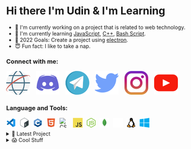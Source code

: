 
# Hi there I'm Udin & I'm Learning
- 🌱 I'm currently working on a project that is related to web technology.
- 📝 I'm currently learning [JavaScript], [C++], [Bash Script].
- 🥅 2022 Goals: Create a project using [electron].
- 😇 Fun fact: I like to take a nap.

### Connect with me: 

[![website](./img/socials/internet.svg)](website)
&nbsp;&nbsp;
[![discord](./img/socials/discord.svg)](discord)
&nbsp;&nbsp;
[![telegram](./img/socials/telegram.svg)](telegram)
&nbsp;&nbsp;
[![twitter](./img/socials/twitter.svg)](twitter)
&nbsp;&nbsp;
[![instagram](./img/socials/instagram.svg)](instagram)
&nbsp;&nbsp;
[![youtube](./img/socials/youtube.svg)](youtube)


### Language and Tools:
[<img align="left" alt="Visual Studio Code" width="26px" height="26px" src="./img/tools/vscode.svg" style="padding-right:10px;"/>][vscode]
[<img align="left" alt="Bash" width="26px" height="26px" src="./img/tools/bash.svg" style="padding-right:10px;"/>][bash]
[<img align="left" alt="C++" width="26px" height="26px" src="./img/tools/cpp.svg" style="padding-right:10px;"/>][cpp]
[<img align="left" alt="HTML5" width="26px" height="26px" src="./img/tools/html5.svg" style="padding-right:10px;"/>][html5]
[<img align="left" alt="CSS3" width="26px" height="26px" src="./img/tools/css3.svg" style="padding-right:10px;"/>][css3]
[<img align="left" alt="JavaScript" width="26px" height="26px" src="./img/tools/javascript.svg" style="padding-right:10px;"/>][javascript]
[<img align="left" alt="NodeJS" width="26px" height="26px" src="./img/tools/nodejs.svg" style="padding-right:10px;"/>][nodejs]
[<img align="left" alt="MongoDB" width="26px" height="26px" src="./img/tools/mongodb.svg" style="padding-right:10px;"/>][mongodb]

<picture>
  <source media="(prefers-color-scheme: light)" srcset="./img/tools/github-dark.png">
  <source media="(prefers-color-scheme: dark)" srcset="./img/tools/github-light.png">
  <img align="left" alt="Github Icon" width="26px" height="26px" src="./img/tools/github-light.png" style="padding-right:10px;"/>
</picture>

[<img align="left" alt="Linux" width="26px" height="26px" src="./img/tools/linux.svg" style="padding-right:10px;"/>][linux]
[<img align="left" alt="Windows 10" width="26px" height="26px" src="./img/tools/windows10.svg" style="padding-right:10px;"/>][windows10]

<br />
<br />


<details>
<summary>🔨 Latest Project</summary>

<!-- START_SECTION:activity -->
1. 👷‍♂️ Working PR in [Guide For Beginner Linux User]
2. 🌐 Open PR in [Youtube Downloader]
3. ❌ Closed PR in [The Blog]

    ➡️ [more projects...]
<!-- END_SECTION:activity -->
</details>


<details>
<summary>😱 Cool Stuff</summary>

<!-- START_SECTION:activity -->
1. 🐧 [Ultimate Guide For Beginner Linux User] 👉 Linux stuff + usefull scripts
2. 🎵 [MuSicBot] 👉 discord music bot
3. 🏪 [conversion] 👉 conversion program using cpp

<!-- END_SECTION:activity -->
</details>


[electron]: https://www.electronjs.org/
[JavaScript]: https://www.javascript.com/
[C++]: https://www.w3schools.com/cpp/cpp_getstarted.asp
[Bash Script]: https://www.freecodecamp.org/news/shell-scripting-crash-course-how-to-write-bash-scripts-in-linux/

[website]: https://get543.github.io/portfolio-tailwindcss
[discord]: https://discord.com/
[telegram]: https://telegram.org/
[twitter]: https://www.twitter.com
[instagram]: https://www.instagram.com
[youtube]: https://www.youtube.com

[vscode]: https://code.visualstudio.com/
[bash]: https://www.gnu.org/software/bash/
[cpp]: https://www.cplusplus.com/
[html5]: https://www.w3schools.com/html/html_intro.asp
[css3]: https://www.w3schools.com/css/
[javascript]: https://www.javascript.com/
[nodejs]: https://nodejs.org/en/
[mongodb]: https://www.mongodb.com/
[github]: https://github.com/
[linux]: https://en.wikipedia.org/wiki/Linux
[windows10]: https://www.microsoft.com/en-us/software-download/windows10

[Guide For Beginner Linux User]: https://github.com/get543/linux-beginner-guide
[Youtube Downloader]: https://github.com/get543/youtube-downloader
[The Blog]: https://github.com/get543/theblog
[more projects...]: https://github.com/get543?tab=repositories

[Ultimate Guide For Beginner Linux User]: https://github.com/get543/linux-beginner-guide/blob/main/Ultimate%20Guide%20For%20Beginner%20Linux%20User.md
[MuSicBot]: https://github.com/get543/musicbot
[conversion]: https://github.com/get543/conversion
